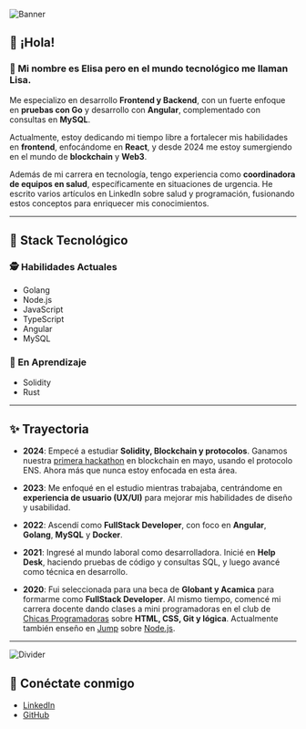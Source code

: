 ![Banner](https://user-images.githubusercontent.com/55170175/114474409-87dd6800-9bcc-11eb-9ca0-538bd30ae29b.png)

## 🖤 ¡Hola!
### 👋 Mi nombre es Elisa pero en el mundo tecnológico me llaman Lisa.

Me especializo en desarrollo **Frontend y Backend**, con un fuerte enfoque en **pruebas con Go** y desarrollo con **Angular**, complementado con consultas en **MySQL**.

Actualmente, estoy dedicando mi tiempo libre a fortalecer mis habilidades en **frontend**, enfocándome en **React**, y desde 2024 me estoy sumergiendo en el mundo de **blockchain** y **Web3**.

Además de mi carrera en tecnología, tengo experiencia como **coordinadora de equipos en salud**, específicamente en situaciones de urgencia. He escrito varios artículos en LinkedIn sobre salud y programación, fusionando estos conceptos para enriquecer mis conocimientos.

---

## 🖤 Stack Tecnológico

### 🕵️ Habilidades Actuales
- Golang
- Node.js
- JavaScript
- TypeScript
- Angular
- MySQL

### 🚀 En Aprendizaje
- Solidity
- Rust

---

## ✨ Trayectoria

- **2024**: Empecé a estudiar **Solidity, Blockchain y protocolos**. Ganamos nuestra [primera hackathon](https://github.com/mariaelisaaraya/web3wonderwomen) en blockchain en mayo, usando el protocolo ENS. Ahora más que nunca estoy enfocada en esta área.
  
- **2023**: Me enfoqué en el estudio mientras trabajaba, centrándome en **experiencia de usuario (UX/UI)** para mejorar mis habilidades de diseño y usabilidad.

- **2022**: Ascendí como **FullStack Developer**, con foco en **Angular**, **Golang**, **MySQL** y **Docker**.

- **2021**: Ingresé al mundo laboral como desarrolladora. Inicié en **Help Desk**, haciendo pruebas de código y consultas SQL, y luego avancé como técnica en desarrollo.

- **2020**: Fui seleccionada para una beca de **Globant y Acamica** para formarme como **FullStack Developer**. Al mismo tiempo, comencé mi carrera docente dando clases a mini programadoras en el club de [Chicas Programadoras](http://www.chicasprogramadoras.club/) sobre **HTML, CSS, Git y lógica**. Actualmente también enseño en [Jump](https://www.jumpedu.org/) sobre [Node.js](https://github.com/mariaelisaaraya/tareasIngeniasAlumnas).

---

![Divider](https://user-images.githubusercontent.com/55170175/114474409-87dd6800-9bcc-11eb-9ca0-538bd30ae29b.png)

## 🖤 Conéctate conmigo

- [LinkedIn](https://www.linkedin.com/in/arayamariaelisa/)
- [GitHub](https://github.com/mariaelisaaraya)
